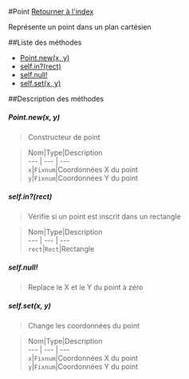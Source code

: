 #Point
[Retourner à l'index](README.md)

Représente un point dans un plan cartésien

##Liste des méthodes
*    [Point.new(x, y)](#Point.newx-y)
*    [self.in?(rect)](#self.inrect)
*    [self.null!](#self.null)
*    [self.set(x, y)](#self.setx-y)


##Description des méthodes
##### Point.new(x, y)

> Constructeur de point

  
> Nom|Type|Description  
--- | --- | ---  
`x`|`Fixnum`|Coordonnées X du point  
`y`|`Fixnum`|Coordonnées Y du point  






##### self.in?(rect)

> Vérifie si un point est inscrit dans un rectangle

  
> Nom|Type|Description  
--- | --- | ---  
`rect`|`Rect`|Rectangle  






##### self.null!

> Replace le X et le Y du point à zéro

  
> 





##### self.set(x, y)

> Change les coordonnées du point

  
> Nom|Type|Description  
--- | --- | ---  
`x`|`Fixnum`|Coordonnées X du point  
`y`|`Fixnum`|Coordonnées Y du point  






